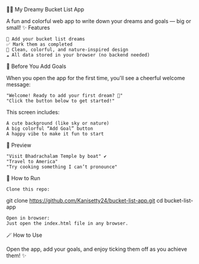🌸 My Dreamy Bucket List App

A fun and colorful web app to write down your dreams and goals — big or small!
✨ Features

    📝 Add your bucket list dreams
    ✅ Mark them as completed
    🌈 Clean, colorful, and nature-inspired design
    ☁️ All data stored in your browser (no backend needed)

🎉 Before You Add Goals

When you open the app for the first time, you'll see a cheerful welcome message:

    "Welcome! Ready to add your first dream? 🌟"
    "Click the button below to get started!"

This screen includes:

    A cute background (like sky or nature)
    A big colorful “Add Goal” button
    A happy vibe to make it fun to start

📸 Preview

    "Visit Bhadrachalam Temple by boat" ✔️
    "Travel to America"
    "Try cooking something I can’t pronounce"

🚀 How to Run

    Clone this repo:

git clone https://github.com/Kanisetty24/bucket-list-app.git
cd bucket-list-app

    Open in browser:
    Just open the index.html file in any browser.

🪄 How to Use

Open the app, add your goals, and enjoy ticking them off as you achieve them! ✨


